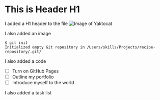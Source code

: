 # This is Header H1



I added a H1 header to the file
![Image of Yaktocat](https://octodex.github.com/images/yaktocat.png)


I also added an image

```
$ git init
Initialized empty Git repository in /Users/skills/Projects/recipe-repository/.git/
```

I also added a code

- [ ] Turn on GitHub Pages
- [ ] Outline my portfolio
- [ ] Introduce myself to the world

I also added a task list
